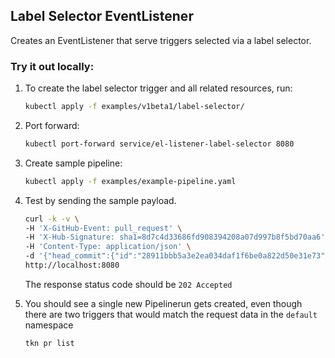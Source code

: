 ## Label Selector EventListener

Creates an EventListener that serve triggers selected via a label selector.

### Try it out locally:

1. To create the label selector trigger and all related resources, run:

   ```bash
   kubectl apply -f examples/v1beta1/label-selector/
   ```

2. Port forward:
   ```bash
   kubectl port-forward service/el-listener-label-selector 8080
   ```

3. Create sample pipeline:
   ```bash
   kubectl apply -f examples/example-pipeline.yaml
   ```

3. Test by sending the sample payload.
 
   ```bash
   curl -k -v \
   -H 'X-GitHub-Event: pull_request' \
   -H 'X-Hub-Signature: sha1=8d7c4d33686fd908394208a07d997b8f5bd70aa6' \
   -H 'Content-Type: application/json' \
   -d '{"head_commit":{"id":"28911bbb5a3e2ea034daf1f6be0a822d50e31e73"},"action": "opened", "pull_request":{"head":{"sha": "28911bbb5a3e2ea034daf1f6be0a822d50e31e73"}},"repository":{"clone_url": "https://github.com/tektoncd/triggers.git", "url":"https://github.com/tektoncd/triggers.git"}}' \
   http://localhost:8080
   ```

   The response status code should be `202 Accepted`

4. You should see a single new Pipelinerun gets created, even though there are two triggers that would match the request data in the `default` namespace

   ```bash
   tkn pr list
   ```
